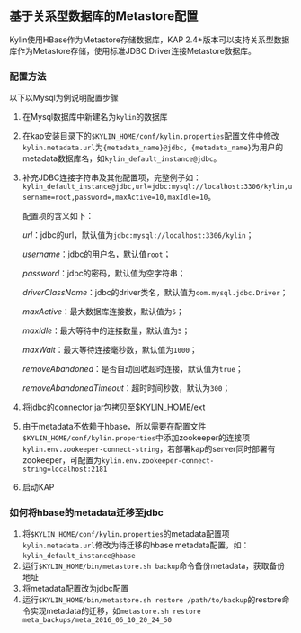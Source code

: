 ## 基于关系型数据库的Metastore配置
Kylin使用HBase作为Metastore存储数据库，KAP 2.4+版本可以支持关系型数据库作为Metastore存储，使用标准JDBC Driver连接Metastore数据库。

### 配置方法
以下以Mysql为例说明配置步骤
1. 在Mysql数据库中新建名为`kylin`的数据库

2. 在kap安装目录下的`$KYLIN_HOME/conf/kylin.properties`配置文件中修改`kylin.metadata.url`为`{metadata_name}@jdbc`，`{metadata_name}`为用户的metadata数据库名，如`kylin_default_instance@jdbc`。

3. 补充JDBC连接字符串及其他配置项，完整例子如：`kylin_default_instance@jdbc,url=jdbc:mysql://localhost:3306/kylin,username=root,password=,maxActive=10,maxIdle=10`。

   配置项的含义如下：

     *url*：jdbc的url，默认值为`jdbc:mysql://localhost:3306/kylin`；

     *username*：jdbc的用户名，默认值`root`；

     *password*：jdbc的密码，默认值为空字符串；

     *driverClassName*：jdbc的driver类名，默认值为`com.mysql.jdbc.Driver`；

     *maxActive*：最大数据库连接数，默认值为`5`；

     *maxIdle*：最大等待中的连接数量，默认值为`5`；

     *maxWait*：最大等待连接毫秒数，默认值为`1000`；

     *removeAbandoned*：是否自动回收超时连接，默认值为`true`；

     *removeAbandonedTimeout*：超时时间秒数，默认为`300`；

4. 将jdbc的connector jar包拷贝至$KYLIN_HOME/ext

5. 由于metadata不依赖于hbase，所以需要在配置文件`$KYLIN_HOME/conf/kylin.properties`中添加zookeeper的连接项`kylin.env.zookeeper-connect-string`，若部署kap的server同时部署有
   zookeeper，可配置为`kylin.env.zookeeper-connect-string=localhost:2181`

6. 启动KAP

###  如何将hbase的metadata迁移至jdbc
1. 将`$KYLIN_HOME/conf/kylin.properties`的metadata配置项`kylin.metadata.url`修改为待迁移的hbase metadata配置，如：`kylin_default_instance@hbase`
2. 运行`$KYLIN_HOME/bin/metastore.sh backup`命令备份metadata，获取备份地址
3. 将metadata配置改为jdbc配置
4. 运行`$KYLIN_HOME/bin/metastore.sh restore /path/to/backup`的restore命令实现metadata的迁移，如`metastore.sh restore meta_backups/meta_2016_06_10_20_24_50`
